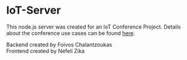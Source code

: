 # IoT-Server  
This node.js server was created for an IoT Conference Project. Details about the conference use cases can be found [here](https://github.com/fchalantzoukas/IoT-Gateway).  

Backend created by Foivos Chalantzoukas  
Frontend created by Nefeli Zika
